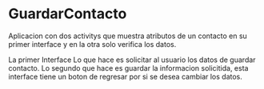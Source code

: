 # GuardarContacto
Aplicacion con dos activitys que muestra atributos de un contacto en su primer interface y en la otra solo verifica los datos.

La primer Interface Lo que hace es solicitar al usuario los datos de guardar contacto. 
Lo segundo que hace es guardar la informacion solicitida, esta interface tiene un boton de regresar por si se desea cambiar los datos.

